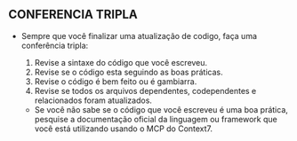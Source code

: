 ## **CONFERENCIA TRIPLA** 
 - Sempre que você finalizar uma atualização de codigo, faça uma conferência tripla:
   1. Revise a sintaxe do código que você escreveu.
   2. Revise se o código esta seguindo as boas práticas.
   3. Revise o código é bem feito ou é gambiarra.
   4. Revise se todos os arquivos dependentes, codependentes e relacionados foram atualizados.

    - Se você não sabe se o código que você escreveu é uma boa prática, pesquise a documentação oficial da linguagem ou framework que você está utilizando usando o MCP do Context7.

